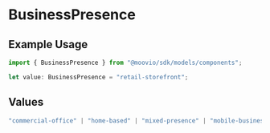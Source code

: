 # BusinessPresence

## Example Usage

```typescript
import { BusinessPresence } from "@moovio/sdk/models/components";

let value: BusinessPresence = "retail-storefront";
```

## Values

```typescript
"commercial-office" | "home-based" | "mixed-presence" | "mobile-business" | "online-only" | "retail-storefront"
```